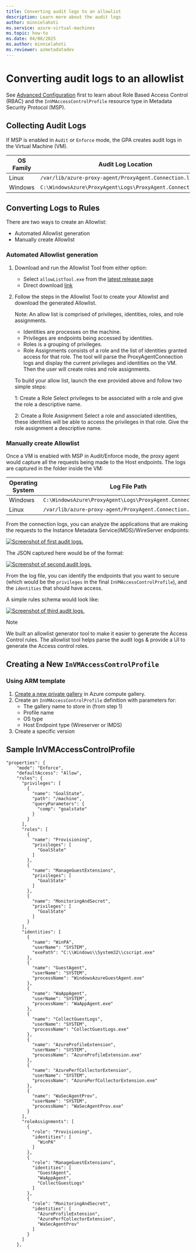 ```yaml
---
title: Converting audit logs to an allowlist
description: Learn more about the audit logs
author: minnielahoti
ms.service: azure-virtual-machines
ms.topic: how-to
ms.date: 04/08/2025
ms.author: minnielahoti
ms.reviewer: azmetadatadev
---
```


# Converting audit logs to an allowlist

See [Advanced Configuration](../advanced-configuration.md) first to learn about Role Based Access Control (RBAC) and the `InVMAccessControlProfile` resource type in Metadata Security Protocol (MSP).

## Collecting Audit Logs

If MSP is enabled in `Audit` or `Enforce` mode, the GPA creates audit logs in the Virtual Machine (VM).

| OS Family | Audit Log Location |
|--|--|
| Linux | `/var/lib/azure-proxy-agent/ProxyAgent.Connection.log` |
| Windows | `C:\WindowsAzure\ProxyAgent\Logs\ProxyAgent.Connection.log` |

## Converting Logs to Rules

There are two ways to create an Allowlist:
- Automated Allowlist generation
- Manually create Allowlist

### Automated Allowlist generation

1. Download and run the Allowlist Tool from either option:
   - Select `allowListTool.exe` from the [latest release page](https://github.com/Azure/GuestProxyAgent/releases/latest)
   - Direct download [link](https://github.com/Azure/GuestProxyAgent/releases/latest/download/allowListTool.exe)
1. Follow the steps in the Allowlist Tool to create your Allowlist and download the generated Allowlist.
   
   Note:
   An allow list is comprised of privileges, identities, roles, and role assignments. 
   - Identities are processes on the machine.
   - Privileges are endpoints being accessed by identities. 
   - Roles is a grouping of privileges.
   - Role Assignments consists of a role and the list of identities granted access for that role.
   The tool will parse the ProxyAgentConnection logs and display the current privileges and identities on the VM. Then the user will create roles and role assignments.

   To build your allow list, launch the exe provided above and follow two simple steps:
   
   1: Create a Role
   Select privileges to be associated with a role and give the role a descriptive name.
   
   2: Create a Role Assignment
   Select a role and associated identities, these identities will be able to access the privileges in that role. Give the role assignment a descriptive name. 

### Manually create Allowlist

Once a VM is enabled with MSP in Audit/Enforce mode, the proxy agent would capture all the requests being made to the Host endpoints. The logs are captured in the folder inside the VM:

| Operating System | Log File Path |
|--|--|
| Windows | `C:\WindowsAzure\ProxyAgent\Logs\ProxyAgent.Connection.log` |
| Linux | `/var/lib/azure-proxy-agent/ProxyAgent.Connection.log` |

From the connection logs, you can analyze the applications that are making the requests to the Instance Metadata Service(IMDS)/WireServer endpoints:

[![Screenshot of first audit logs.](../images/create-shared-image-gallery/status-log.png)](../images/create-shared-image-gallery/status-log.png#lightbox)

The JSON captured here would be of the format:

[![Screenshot of second audit logs.](../images/create-shared-image-gallery/parse-json-from-logs.png)](../images/create-shared-image-gallery/parse-json-from-logs.png#lightbox)

From the log file, you can identify the endpoints that you want to secure (which would be the `privileges` in the final `InVMAccessControlProfile`), and the `identities` that should have access.

A simple rules schema would look like:

[![Screenshot of third audit logs.](../images/create-shared-image-gallery/example-access-control-rules.png)](../images/create-shared-image-gallery/example-access-control-rules.png#lightbox)

> [!NOTE]
> We built an allowlist generator tool to make it easier to generate the Access Control rules. The allowlist tool helps parse the audit logs & provide a UI to generate the Access control roles.

## Creating a New `InVMAccessControlProfile`

### Using ARM template

1. [Create a new private gallery](https://learn.microsoft.com/azure/virtual-machines/create-gallery) in Azure compute gallery.
1. Create an `InVMAccessControlProfile` definition with parameters for:
    - The gallery name to store in (from step 1)
    - Profile name
    - OS type
    - Host Endpoint type (Wireserver or IMDS)
1. Create a specific version

## Sample InVMAccessControlProfile

```
"properties": {
    "mode": "Enforce",
    "defaultAccess": "Allow",
    "rules": {
      "privileges": [
        {
          "name": "GoalState",
          "path": "/machine",
          "queryParameters": {
            "comp": "goalstate"
          }
        }
      ],
      "roles": [
        {
          "name": "Provisioning",
          "privileges": [
            "GoalState"
          ]
        },
        {
          "name": "ManageGuestExtensions",
          "privileges": [
            "GoalState"
          ]
        },
        {
          "name": "MonitoringAndSecret",
          "privileges": [
            "GoalState"
          ]
        }
      ],
      "identities": [
        {
          "name": "WinPA",
          "userName": "SYSTEM",
          "exePath": "C:\\Windows\\System32\\cscript.exe"
        },
        {
          "name": "GuestAgent",
          "userName": "SYSTEM",
          "processName": "WindowsAzureGuestAgent.exe"
        },
        {
          "name": "WaAppAgent",
          "userName": "SYSTEM",
          "processName": "WaAppAgent.exe"
        },
        {
          "name": "CollectGuestLogs",
          "userName": "SYSTEM",
          "processName": "CollectGuestLogs.exe"
        },
        {
          "name": "AzureProfileExtension",
          "userName": "SYSTEM",
          "processName": "AzureProfileExtension.exe"
        },
        {
          "name": "AzurePerfCollectorExtension",
          "userName": "SYSTEM",
          "processName": "AzurePerfCollectorExtension.exe"
        },
        {
          "name": "WaSecAgentProv",
          "userName": "SYSTEM",
          "processName": "WaSecAgentProv.exe"
        }
      ],
      "roleAssignments": [
        {
          "role": "Provisioning",
          "identities": [
            "WinPA"
          ]
        },
        {
          "role": "ManageGuestExtensions",
          "identities": [
            "GuestAgent",
            "WaAppAgent",
            "CollectGuestLogs"
          ]
        },
        {
          "role": "MonitoringAndSecret",
          "identities": [
            "AzureProfileExtension",
            "AzurePerfCollectorExtension",
            "WaSecAgentProv"
          ]
        }
      ]
    },
```
